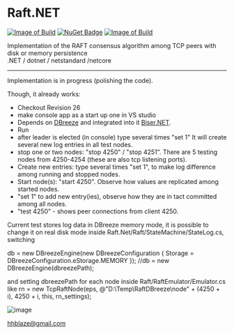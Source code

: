 # Raft.NET
[![Image of Build](https://img.shields.io/badge/License-BSD%203,%20FOSS-FC0574.svg)](https://github.com/hhblaze/Biser/blob/master/LICENSE)
[![NuGet Badge](https://buildstats.info/nuget/Raft)](https://www.nuget.org/packages/Raft/)
[![Image of Build](https://img.shields.io/badge/Powered%20by-tiesky.com-1883F5.svg)](http://tiesky.com)

Implementation of the RAFT consensus algorithm among TCP peers with disk or memory persistence<br />.NET / dotnet / netstandard /netcore<br />

----
Implementation is in progress (polishing the code).

Though, it already works: 
 - Checkout Revision 26
 - make console app as a start up one in VS studio
 - Depends on [DBreeze](https://github.com/hhblaze/DBreeze) and integrated into it [Biser.NET](https://github.com/hhblaze/Biser).
 - Run
 - after leader is elected (in console) type several times "set 1"
   It will create several new log entries in all test nodes.
 - stop one or two nodes:  "stop 4250" / "stop 4251". There are 5 testing nodes from 4250-4254 (these are also tcp listening ports).
 - Create new entries: type several times "set 1", to make log difference among running and stopped nodes. 
 - Start node(s): "start 4250". Observe how values are replicated among started nodes.
 - "set 1" to add new entry(ies), observe how they are in tact committed among all nodes.
 - "test 4250" - shows peer connections from client 4250.
 
 Current test stores log data in DBreeze memory mode, it is possible to change it on real disk mode 
 inside Raft.Net/Raft/StateMachine/StateLog.cs, switching
 
  db = new DBreezeEngine(new DBreezeConfiguration { Storage = DBreezeConfiguration.eStorage.MEMORY });
  //db = new DBreezeEngine(dbreezePath);
  
  and setting dbreezePath for each node inside Raft/RaftEmulator/Emulator.cs
  like rn = new TcpRaftNode(eps, @"D:\Temp\RaftDBreeze\node" + (4250 + i), 4250 + i, this, rn_settings);  
 
 ![image](https://user-images.githubusercontent.com/486781/35967718-0953e122-0cc2-11e8-8fa7-cd91d8295511.png)
 
 hhblaze@gmail.com
 
